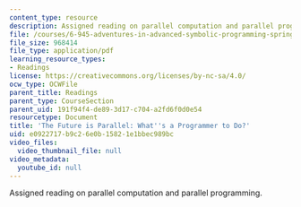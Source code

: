 ```yaml
---
content_type: resource
description: Assigned reading on parallel computation and parallel programming.
file: /courses/6-945-adventures-in-advanced-symbolic-programming-spring-2009/e0922717b9c26e0b15821e1bbec989bc_MIT6_945s09_read02_parallel.pdf
file_size: 968414
file_type: application/pdf
learning_resource_types:
- Readings
license: https://creativecommons.org/licenses/by-nc-sa/4.0/
ocw_type: OCWFile
parent_title: Readings
parent_type: CourseSection
parent_uid: 191f94f4-de89-3d17-c704-a2fd6f0d0e54
resourcetype: Document
title: 'The Future is Parallel: What''s a Programmer to Do?'
uid: e0922717-b9c2-6e0b-1582-1e1bbec989bc
video_files:
  video_thumbnail_file: null
video_metadata:
  youtube_id: null
---
```

Assigned reading on parallel computation and parallel programming.
